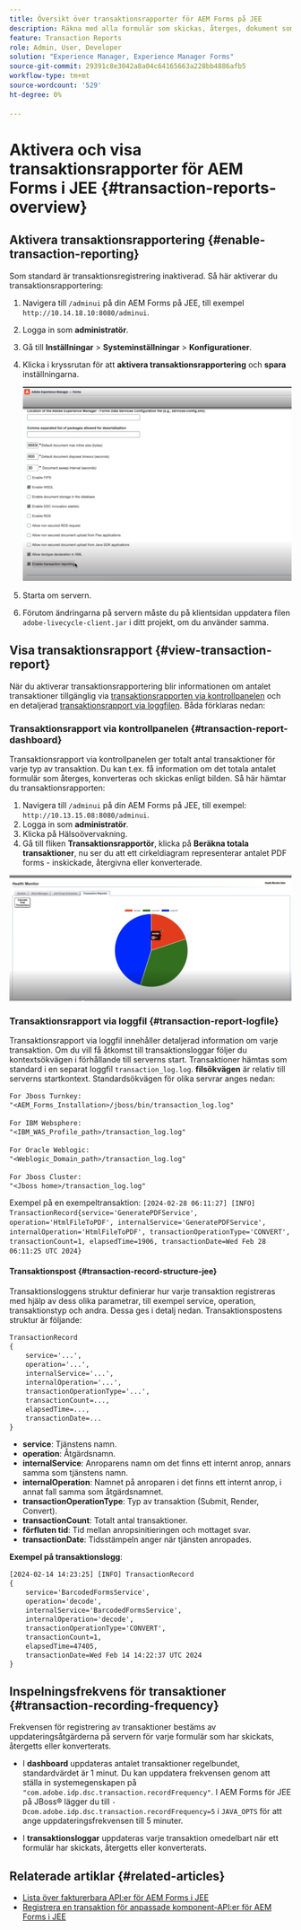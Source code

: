 ```yaml
---
title: Översikt över transaktionsrapporter för AEM Forms på JEE
description: Räkna med alla formulär som skickas, återges, dokument som konverterats till ett format till ett annat och mycket mer.
feature: Transaction Reports
role: Admin, User, Developer
solution: "Experience Manager, Experience Manager Forms"
source-git-commit: 29391c8e3042a8a04c64165663a228bb4886afb5
workflow-type: tm+mt
source-wordcount: '529'
ht-degree: 0%

---
```


# Aktivera och visa transaktionsrapporter för AEM Forms i JEE {#transaction-reports-overview}

<!--Transaction reports in AEM Forms on JEE let you keep a count of all transactions taken place on your AEM Forms deployment. The objective is to provide information about product usage and helps business stakeholders understand their digital processing volumes. Examples of a transaction include:

* Submission of a document
* Rendition of a document
* Conversion of a document from one file format to another 

For more information on what is considered a transaction, see [Billable APIs](../../forms/using/transaction-reports-billable-apis-jee.md). Transaction log helps you to gain information about the number of documents submitted, rendered, and converted.-->

## Aktivera transaktionsrapportering {#enable-transaction-reporting}

Som standard är transaktionsregistrering inaktiverad. Så här aktiverar du transaktionsrapportering:

1. Navigera till `/adminui` på din AEM Forms på JEE, till exempel `http://10.14.18.10:8080/adminui`.
1. Logga in som **administratör**.
1. Gå till **Inställningar** > **Systeminställningar** > **Konfigurationer**.
1. Klicka i kryssrutan för att **aktivera transaktionsrapportering** och **spara** inställningarna.

   ![sample-transaction-report-jee](assets/enable-transaction-jee.png)

1. Starta om servern.
1. Förutom ändringarna på servern måste du på klientsidan uppdatera filen `adobe-livecycle-client.jar` i ditt projekt, om du använder samma.

<!--
* You can [enable transaction recording](../../forms/using/viewing-and-understanding-transaction-reports.md#setting-up-transaction-reports) from AEM Web Console. view transaction reports on author, processing, or publish instances. View transaction reports on author or processing instances for an aggregated sum of all transactions. View transaction reports on the publish instances for a count of all transactions that take place only on that publish instance from where the report is run.
-->

<!--Do not author content (Create adaptive forms, interactive communication, themes, and other authoring activities) and process documents (Use workflows, document services, and other processing activities) on the same AEM instance. Keep the transaction recording disabled for AEM Forms servers used to author content. Keep the transaction recording enabled for AEM Forms servers used to process documents.-->

## Visa transaktionsrapport {#view-transaction-report}

När du aktiverar transaktionsrapportering blir informationen om antalet transaktioner tillgänglig via [transaktionsrapporten via kontrollpanelen](#transaction-report-dashboard) och en detaljerad [transaktionsrapport via loggfilen](#transaction-report-logfile). Båda förklaras nedan:

### Transaktionsrapport via kontrollpanelen {#transaction-report-dashboard}

Transaktionsrapport via kontrollpanelen ger totalt antal transaktioner för varje typ av transaktion. Du kan t.ex. få information om det totala antalet formulär som återges, konverteras och skickas enligt bilden. Så här hämtar du transaktionsrapporten:

1. Navigera till `/adminui` på din AEM Forms på JEE, till exempel: `http://10.13.15.08:8080/adminui`.
1. Logga in som **administratör**.
1. Klicka på Hälsoövervakning.
1. Gå till fliken **Transaktionsrapportör**, klicka på **Beräkna totala transaktioner**, nu ser du att ett cirkeldiagram representerar antalet PDF forms - inskickade, återgivna eller konverterade.

![sample-transaction-report-jee](assets/transaction-piechart.png)


### Transaktionsrapport via loggfil {#transaction-report-logfile}

Transaktionsrapport via loggfil innehåller detaljerad information om varje transaktion. Om du vill få åtkomst till transaktionsloggar följer du kontextsökvägen i förhållande till serverns start. Transaktioner hämtas som standard i en separat loggfil `transaction_log.log`. **filsökvägen** är relativ till serverns startkontext. Standardsökvägen för olika servrar anges nedan:

```
For Jboss Turnkey:
"<AEM_Forms_Installation>/jboss/bin/transaction_log.log"

For IBM Websphere: 
"<IBM_WAS_Profile_path>/transaction_log.log"

For Oracle Weblogic:
"<Weblogic_Domain_path>/transaction_log.log"

For Jboss Cluster:
"<Jboss home>/transaction_log.log"
```

Exempel på en exempeltransaktion:
`[2024-02-28 06:11:27] [INFO] TransactionRecord{service='GeneratePDFService', operation='HtmlFileToPDF', internalService='GeneratePDFService', internalOperation='HtmlFileToPDF', transactionOperationType='CONVERT', transactionCount=1, elapsedTime=1906, transactionDate=Wed Feb 28 06:11:25 UTC 2024}`

#### Transaktionspost {#transaction-record-structure-jee}

Transaktionsloggens struktur definierar hur varje transaktion registreras med hjälp av dess olika parametrar, till exempel service, operation, transaktionstyp och andra. Dessa ges i detalj nedan. Transaktionspostens struktur är följande:

```
TransactionRecord
{
    service='...', 
    operation='...', 
    internalService='...', 
    internalOperation='...', 
    transactionOperationType='...', 
    transactionCount=..., 
    elapsedTime=..., 
    transactionDate=...
}
```

* **service**: Tjänstens namn.
* **operation**: Åtgärdsnamn.
* **internalService**: Anroparens namn om det finns ett internt anrop, annars samma som tjänstens namn.
* **internalOperation**: Namnet på anroparen i det finns ett internt anrop, i annat fall samma som åtgärdsnamnet.
* **transactionOperationType**: Typ av transaktion (Submit, Render, Convert).
* **transactionCount**: Totalt antal transaktioner.
* **förfluten tid**: Tid mellan anropsinitieringen och mottaget svar.
* **transactionDate**: Tidsstämpeln anger när tjänsten anropades.

**Exempel på transaktionslogg**:

```
[2024-02-14 14:23:25] [INFO] TransactionRecord
{
    service='BarcodedFormsService', 
    operation='decode', 
    internalService='BarcodedFormsService', 
    internalOperation='decode', 
    transactionOperationType='CONVERT', 
    transactionCount=1, 
    elapsedTime=47405, 
    transactionDate=Wed Feb 14 14:22:37 UTC 2024
}
```

## Inspelningsfrekvens för transaktioner {#transaction-recording-frequency}

<!--Transaction persistence involves updating the total transaction count for SUBMIT, CONVERT, and RENDER operations on the server periodically: -->

Frekvensen för registrering av transaktioner bestäms av uppdateringsåtgärderna på servern för varje formulär som har skickats, återgetts eller konverterats.

* I **dashboard** uppdateras antalet transaktioner regelbundet, standardvärdet är 1 minut. Du kan uppdatera frekvensen genom att ställa in systemegenskapen på `"com.adobe.idp.dsc.transaction.recordFrequency"`. I AEM Forms för JEE på JBoss® lägger du till `-Dcom.adobe.idp.dsc.transaction.recordFrequency=5` i `JAVA_OPTS` för att ange uppdateringsfrekvensen till 5 minuter.

* I **transaktionsloggar** uppdateras varje transaktion omedelbart när ett formulär har skickats, återgetts eller konverterats.

<!-- A transaction remains in the buffer for a specified period (Flush Buffer time + Reverse replication time). By default, it takes approximately 90 seconds for the transaction count to reflect in the transaction report.

Actions like submitting a PDF Form, using Agent UI to preview an interactive communication, or using non-standard form submission methods are not accounted as transactions. AEM Forms provides an API to record such transactions. Call the API from your custom implementations to record a transaction.

## Supported Topology {#supported-topology}

Transaction reports are available only on AEM Forms on OSGi environment. It supports author-publish, author-processing-publish, and only processing topologies. For example, topologies, see [Architecture and deployment topologies for AEM Forms](../../forms/using/transaction-reports-overview.md).

The transaction count is reverse replicated from publish instances to author or processing instances. An indicative author-publish topology is displayed below:

![simple-author-publish-topology](assets/simple-author-publish-topology.png)

>[!NOTE]
>
>AEM Forms transaction reports does not support topologies that contain only publish instances.

### Guidelines for using transaction reports {#guidelines-for-using-transaction-reports}

* Disable transaction reports on all author instances as reports on author instances includes transactions registered during authoring activities.
* Enable the **Show transactions from publish only** option on the author instance to view cumulative transactions from all publish instances. You can also view transaction reports on each publish instance for actual transactions on that particular publish instance only.
* Do not use author instances to run workflows and process documents.
* Before using transaction reporting, if you are have a toplogy with publish servers, ensure that the reverse replication is enabled for all the publish instances.
* Transaction data is reverse-replicated from a publish instance to only corresponding author or processing instance. The author or processing instance cannot further replicate data to another instance. For example, if you have author-processing-publish topology, aggregated transaction data is replicated only to the processing instance.-->

## Relaterade artiklar {#related-articles}

* [Lista över fakturerbara API:er för AEM Forms i JEE](../../forms/using/transaction-reports-billable-apis-jee.md)
* [Registrera en transaktion för anpassade komponent-API:er för AEM Forms i JEE](/help/forms/using/record-transaction-custom-component-jee.md)
